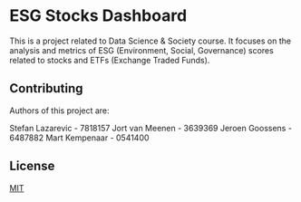 # ESG Stocks Dashboard
This is a project related to Data Science & Society course. It focuses on the analysis and metrics of ESG (Environment, Social, Governance) scores related to stocks and ETFs (Exchange Traded Funds).

## Contributing

Authors of this project are:

Stefan Lazarevic - 7818157
Jort van Meenen - 3639369
Jeroen Goossens - 6487882
Mart Kempenaar - 0541400

## License

[MIT](https://choosealicense.com/licenses/mit/)
